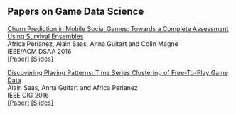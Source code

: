 ## Papers on Game Data Science

[Churn Prediction in Mobile Social Games: Towards a Complete Assessment Using Survival Ensembles](https://github.com/alainsaas/papers/raw/master/Churn%20Prediction%20in%20Mobile%20Games%20Using%20Survival%20Ensembles.pdf)  
Africa Perianez, Alain Saas, Anna Guitart and Colin Magne  
IEEE/ACM DSAA 2016  
[[Paper]](https://github.com/alainsaas/papers/raw/master/Churn%20Prediction%20in%20Mobile%20Games%20Using%20Survival%20Ensembles.pdf) [[Slides]](http://www.slideshare.net/alainsaas/churn-prediction-in-mobile-social-games-towards-a-complete-assessment-using-survival-ensembles)

[Discovering Playing Patterns: Time Series Clustering of Free-To-Play Game Data](https://github.com/alainsaas/papers/raw/master/Clustering%20of%20Time%20Series%20from%20Free-To-Play%20Games.pdf)  
Alain Saas, Anna Guitart and Africa Perianez  
IEEE CIG 2016  
[[Paper]](https://github.com/alainsaas/papers/raw/master/Clustering%20of%20Time%20Series%20from%20Free-To-Play%20Games.pdf) [[Slides]](http://www.slideshare.net/alainsaas/discovering-playing-patterns-time-series-clustering-of-freetoplay-game-data)
